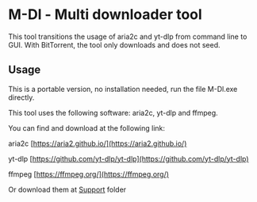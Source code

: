 # M-Dl - Multi downloader tool

This tool transitions the usage of aria2c and yt-dlp from command line to GUI.
With BitTorrent, the tool only downloads and does not seed.

## Usage
This is a portable version, no installation needed, run the file M-Dl.exe directly.

This tool uses the following software: aria2c, yt-dlp and ffmpeg.

You can find and download at the following link:

aria2c [https://aria2.github.io/](https://aria2.github.io/)

yt-dlp [https://github.com/yt-dlp/yt-dlp](https://github.com/yt-dlp/yt-dlp)

ffmpeg [https://ffmpeg.org/](https://ffmpeg.org/)


Or download them at [Support](https://github.com/yutijang/M-Dl/tree/main/Support) folder
